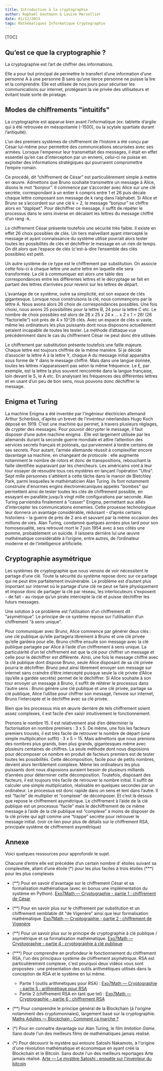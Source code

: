 ```yaml
---
title: Introduction à la cryptographie
author: Raphaël Goutmann & Louise Marsollier
date: 01/12/2023
tags: Mathématiques Informatique Cryptographie
---
```


[TOC]

## Qu’est ce que la cryptographie ? 

La cryptographie est l’art de chiffrer des informations. 

Elle a pour but principal de permettre le transfert d’une information d’une personne A à une personne B sans qu’une tierce personne ne puisse la lire et la comprendre. Elle est utilisée de nos jours pour sécuriser les communications sur internet, protégeant la vie privée des utilisateurs et évitant toute sorte de piratage.

## Modes de chiffrements "intuitifs"

La cryptographie est apparue bien avant l’informatique (ex: tablette d’argile qui à été retrouvée en mésopotamie (-1500), ou la scytale spartiate durant l’antiquité). 

L’un des premiers systèmes de chiffrement de l’histoire a été conçu par César lui-même pour permettre des communications sécurisées avec ses armées. Lorsque l'empereur leur transmettait des messages, il était en effet essentiel qu’en cas d’interception par un ennemi, celui-ci ne puisse en exploiter des informations stratégiques qui pourraient compromettre l’empire romain.

Ce procédé, dit “chiffrement de César” est particulièrement simple à mettre en œuvre. Admettons que Bruno souhaite transmettre un message à Alice, disons le mot “bonjour”. Il commence par s’accorder avec Alice sur une clé secrète, correspondant à un entier k compris entre 1 et 26 puis décale chaque lettre composant son message de k rang dans l’alphabet. Si Alice et Bruno se s’accordent sur une clé k = 2, le message “bonjour” se chiffre alors en “dqplqwt”. Pour déchiffrer ce message, il suffit de répéter le processus dans le sens inverse en décalant les lettres du message chiffré d’un rang -k. 

Le chiffrement César présente toutefois une sécurité très faible. Il existe en effet 26 choix possibles de clés. Un tiers malveillant ayant intercepté le message et ayant connaissance du système utilisé pourrait alors tester toutes les possibilités de clés et déchiffrer le message en un rien de temps. On dit alors que l’espace de clés (c'est-à-dire l’ensemble des clés possibles) est petit. 

Un autre système de ce type est le chiffrement par substitution. On associe cette fois-ci à chaque lettre une autre lettre en laquelle elle sera transformée. La clé à communiquer est alors une table des correspondances entre les différentes lettres et le décryptage se fait en partant des lettres d’arrivées pour revenir sur les lettres de départ. 

L’avantage de ce système, outre sa simplicité, est son espace de clés gigantesque.
Lorsque nous construisons la clé, nous commençons par la lettre A. Nous avons alors 26 choix de correspondances possibles. Une fois choisi, nous avons 25 possibilités pour la lettre B, 24 pour la lettre C etc. Le nombre de choix possibles est alors de 26 x 25 x 24 x … x 2 x 1 = 26! (26 “factorielle”) soit près de 4 x 10^26 clés. Avec un espace de clés si vaste, même les ordinateurs les plus puissants dont nous disposons actuellement seraient incapable de toutes les tester. La méthode d’attaque vue précédemment dans le cas du chiffrement César ne peut donc être utilisée. 

Le chiffrement par substitution présente toutefois une faille majeure. Chaque lettre est toujours chiffrée de la même manière. Si je décide d’associer la lettre A à la lettre Y, chaque A du message initial apparaîtra sous forme de Y dans le message chiffré. Mais dans une langue donnée, toutes les lettres n’apparaissent pas selon la même fréquence. Le E, par exemple, est la lettre la plus souvent rencontrée dans la langue française, loin devant le S, le A etc. En analysant les fréquences des différentes lettres et en usant d’un peu de bon sens, nous pouvons donc déchiffrer le message.

## Enigma et Turing 

La machine Enigma a été inventée par l'ingénieur électricien allemand Arthur Scherbius, d’après un brevet de l'inventeur néerlandais Hugo Koch déposé en 1919. C’est une machine qui permet, à travers plusieurs réglages, de crypter des messages. Pour pouvoir décrypter le message, il faut disposer d’une autre machine enigma . Elle est largement utilisée par les allemands durant la seconde guerre mondiale et attire l’attention des services secrets français et polonais, qui parviennent à tordre certains de ses secrets. Pour autant, l’armée allemande réussit à complexifier encore davantage sa machine, en changeant de protocole : elle augmente notamment le nombre de rotors et donc de transpositions, rebouchant la faille identifiée auparavant par les chercheurs.
Les américains vont à leur tour essayer de résoudre tous ces mystères en lançant  l’opération "Ultra".  Sept mille personnes s'attèlent à cette tâche dans le manoir de Bletchley Park, parmi lesquelles le mathématicien Alan Turing.
Ils font notamment construire d'énormes engins électromécaniques appelés "bombes" qui 
permettent ainsi de tester toutes les clés de chiffrement possible, en essayant en parallèle jusqu’à vingt mille configurations par seconde.
Alan Turing parviendra finalement à “casser” Enigma, permettant aux alliés d’intercepter les communications ennemies. Cette prouesse technologique leur donnera un avantage considérable, réduisant - d’après certains historiens - la guerre de près de 2 ans et sauvant par la même occasion des millions de vies. Alan Turing, condamné quelques années plus tard pour son homosexualité, sera retrouvé mort le 7 juin 1954 avec à ses côtés une pomme, probablement un suicide. Il laissera derrière lui une œuvre mathématique considérable à l’origine, entre autres, de l’ordinateur moderne et de l’intelligence artificielle.

## Cryptographie asymétrique

Les systèmes de cryptographie que nous venons de voir nécessitent le partage d’une clé. Toute la sécurité du système repose donc sur ce partage qui ne peut être parfaitement invulnérable. Le problème est d’autant plus important sur internet où le partage d’une clé ne peut se faire physiquement et impose donc de partager la clé par réseau, les interlocuteurs s'exposent - de fait - au risque qu’un pirate intercepte la clé et puisse déchiffrer les futurs messages. 

Une solution à ce problème est l’utilisation d’un chiffrement dit “asymétrique”. Le principe de ce système repose sur l’utilisation d’un chiffrement “à sens unique”. 

Pour communiquer avec Bruno, Alice commence par générer deux clés : une clé publique qu’elle partagera librement à Bruno et une clé privée qu’elle gardera pour elle. Bruno chiffre ensuite son message avec la clé publique partagée par Alice à l’aide d’un chiffrement à sens unique. La particularité d’un tel chiffrement est que la clé pour chiffrer un message et celle pour le déchiffrer est différente. Ainsi, une fois le message chiffré avec la clé publique dont dispose Bruno, seule Alice disposant de sa clé privée pourra le déchiffrer. Bruno peut ainsi librement envoyer son message sur internet sans craindre d’être intercepté puisque seule la clé privée d’Alice (qu’elle a gardée secrète) permet de le déchiffrer. Si Alice souhaite à son tour envoyer un message à Bruno, il suffit de réitérer le processus dans l’autre sens : Bruno génère une clé publique et une clé privée, partage sa clé publique, Alice l’utilise pour chiffrer son message, l’envoie sur internet, Bruno l’intercepte et le déchiffre avec sa clé privée.

Bien que les processus mis en œuvre derrière de tels chiffrement soient assez complexes, il est facile d’en saisir intuitivement le fonctionnement. 

Prenons le nombre 15. Il est relativement aisé d’en déterminer la factorisation en nombre premiers : 3 x 5. De même, une fois les facteurs premiers trouvés, il est très facile de retrouver le nombre de départ (une simple multiplication suffit) : 3 x 5 = 15. Mais admettons que nous prenions des nombres plus grands, bien plus grands, gigantesques même avec plusieurs centaines de chiffres. La seule méthode dont nous disposions pour décomposer ce nombre en produit de facteurs premiers est de tester toutes les possibilités. Cette décomposition, facile pour de petits nombres, devient alors terriblement complexe. Même les ordinateurs les plus puissants dont nous disposions auraient besoin de plusieurs milliards d’années pour déterminer cette décomposition. Toutefois, disposant des facteurs, il est toujours très facile de retrouver le nombre initial. Il suffit de calculer une simple multiplication, réalisable en quelques secondes par un ordinateur. Le processus est donc rapide dans un sens et lent dans l’autre. Il est “facile” de multiplier et “complexe” de décomposer. Et c’est là dessus que repose le chiffrement asymétrique. Le chiffrement à l’aide de la clé publique est un processus “facile” mais le déchiffrement de ce même message à l’aide de la clé publique est “complexe” à moins de disposer de la clé privée qui agit comme une “trappe” secrète pour retrouver le message initial. (voir ce lien pour plus de détails sur le chiffrement RSA, principale système de chiffrement asymétrique)

## Annexe

Voici quelques ressources pour approfondir le sujet. 

Chacune d’entre elle est précédée d’un certain nombre d’ étoiles suivant sa complexitée, allant d’une  étoile (\*) pour les plus faciles à trois  ́etoiles (\*\*\*) pour les plus complexes

- (\*\*) Pour en savoir d'avantage sur le chiffrement César et sa formalisation mathématique (avec en bonus une implémentation du système en Python). [Exo7Math — Cryptographie - partie 1 : chiffrement de César](https://www.youtube.com/watch?v=g8RmT-CwTMo&list=PL024XGD7WCIEii2U_HKeprCTJA4xb-uJ6&index=2)


- (\*\*) Pour en savoir plus sur le chiffrement par substitution et un chiffrement semblable dit "de Vigenère" ainsi que leur formalisation mathématique. [Exo7Math — Cryptographie - partie 2 : chiffrement de Vigenère](https://www.youtube.com/watch?v=rUlqxHGKJ68&list=PL024XGD7WCIEii2U_HKeprCTJA4xb-uJ6&index=3)

- (\*\*) Pour un savoir plus sur le principe de cryptographie à clé publique / asymétrique et sa formalisation mathématique. [Exo7Math — Cryptographie - partie 4 : cryptographie à clé publique](https://www.youtube.com/watch?v=6KfJXl-Kvws&list=PL024XGD7WCIEii2U_HKeprCTJA4xb-uJ6&index=5)

- (\*\*\*) Pour comprendre en profondeur le fonctionnement du chiffrement RSA, l'un des principaux système de chiffrement asymétrique. RSA est particulièrement complexe, c'est pourquoi deux vidéos vous sont proposées : une présentation des outils arithmétiques utilisés dans la conception de RSA et le système en lui même.
	- Partie 1 (outils arithmétiques pour RSA) : [Exo7Math — Cryptographie - partie 5 : arithmétique pour RSA](https://www.youtube.com/watch?v=M7vOxKVLsVY&list=PL024XGD7WCIEii2U_HKeprCTJA4xb-uJ6&index=6)
	- Partie 2 (chiffrement RSA en tant que tel) : [Exo7Math — Cryptographie - partie 6 : chiffrement RSA](https://www.youtube.com/watch?v=Xlal_d4zyfo&list=PL024XGD7WCIEii2U_HKeprCTJA4xb-uJ6&index=7)


- (\*\*) Pour comprendre le principe général de la Blockchain (à l'origine notamment des cryptomonnaies), largement basé sur la cryptographie. [Maths Adultes — Blockchain : Comment ça marche ?](https://www.youtube.com/watch?v=SccvFbyDaUI)

- (\*) Pour en connaitre davantage sur Alan Turing, le film *Imitation Game*. Sans doute l'un des meilleurs films de mathématiques jamais réalisé.

- (\*) Pour découvrir le mystère qui entoure Satoshi Nakamoto, à l'origine d'une révolution mathématique et économique en ayant créé la Blockchain et le Bitcoin. Sans doute l'un des meilleurs reportages Arte jamais réalisé. [Arte — Le mystère Satoshi : enquête sur l'inventeur du bitcoin](https://www.youtube.com/watch?v=0ETcLj5jBy4)

